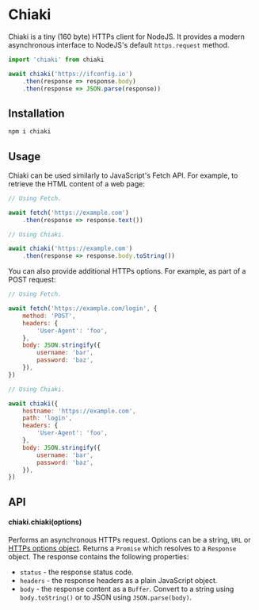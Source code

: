 # Chiaki

Chiaki is a tiny (160 byte) HTTPs client for NodeJS. It provides a modern asynchronous interface to NodeJS's default `https.request` method.

```js
import 'chiaki' from chiaki

await chiaki('https://ifconfig.io')
	.then(response => response.body)
	.then(response => JSON.parse(response))
```


## Installation

```sh
npm i chiaki
```


## Usage

Chiaki can be used similarly to JavaScript's Fetch API. For example, to retrieve the HTML content of a web page:

```js
// Using Fetch.

await fetch('https://example.com')
	.then(response => response.text())
```

```js
// Using Chiaki.

await chiaki('https://example.com')
	.then(response => response.body.toString()) 
```

You can also provide additional HTTPs options. For example, as part of a POST request:

```js
// Using Fetch.

await fetch('https://example.com/login', {
	method: 'POST',
	headers: {
		'User-Agent': 'foo',
	},
	body: JSON.stringify({
		username: 'bar',
		password: 'baz',
	}),
})
```

```js
// Using Chiaki.

await chiaki({
	hostname: 'https://example.com',
	path: 'login',
	headers: {
		'User-Agent': 'foo',
	},
	body: JSON.stringify({
		username: 'bar',
		password: 'baz',
	}),
})
```


## API

#### chiaki.chiaki(options)

Performs an asynchronous HTTPs request. Options can be a string, `URL` or [HTTPs options object](https://nodejs.org/api/http.html#httprequesturl-options-callback). Returns a `Promise` which resolves to a `Response` object. The response contains the following properties:

* `status` - the response status code.
* `headers` - the response headers as a plain JavaScript object.
* `body` - the response content as a `Buffer`. Convert to a string using `body.toString()` or to JSON using `JSON.parse(body)`.

